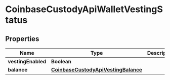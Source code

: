 
# CoinbaseCustodyApiWalletVestingStatus

## Properties
Name | Type | Description | Notes
------------ | ------------- | ------------- | -------------
**vestingEnabled** | **Boolean** |  | 
**balance** | [**CoinbaseCustodyApiVestingBalance**](CoinbaseCustodyApiVestingBalance.md) |  | 



